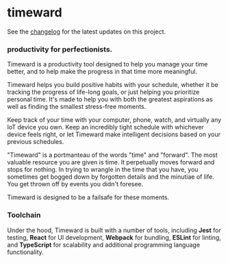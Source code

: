 # timeward

See the [changelog](docs/changelog.md) for the latest updates on this project.

### productivity for perfectionists.

Timeward is a productivity tool designed to help you manage your time better, and to help make the progress in that time more meaningful.

Timeward helps you build positive habits with your schedule, whether it be tracking the progress of life-long goals, or just helping you prioritize personal time. It's made to help you with both the greatest aspirations as well as finding the smallest stress-free moments.

Keep track of your time with your computer, phone, watch, and virtually any IoT device you own. Keep an incredibly tight schedule with whichever device feels right, or let Timeward make intelligent decisions based on your previous schedules.

"Timeward" is a portmanteau of the words "time" and "forward". The most valuable resource you are given is time. It perpetually moves forward and stops for nothing. In trying to wrangle in the time that you have, you sometimes get bogged down by forgotten details and the minutiae of life. You get thrown off by events you didn't foresee. 

Timeward is designed to be a failsafe for these moments.

### Toolchain

Under the hood, Timeward is built with a number of tools, including **Jest** for testing, **React** for UI development, **Webpack** for bundling, **ESLint** for linting, and **TypeScript** for scalability and additional programming language functionality.